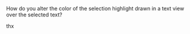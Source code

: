 How do you alter the color of the selection highlight drawn in a text view over the selected text?

thx